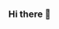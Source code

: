 ### Hi there 👋

<!--
E ai, tudo bem? Sou uma programadora Front End, atualmente estou aprendendo e criando projetos com:
<img src="https://img.shields.io/badge/HTML5-E34F26?style=for-the-badge&logo=html5&logoColor=white">
CSS <img src="https://img.shields.io/badge/CSS3-1572B6?style=for-the-badge&logo=css3&logoColor=white">
JAVA SCRIPT <img src="https://img.shields.io/badge/JavaScript-323330?style=for-the-badge&logo=javascript&logoColor=F7DF1E">
REACT <img src="https://img.shields.io/badge/React-20232A?style=for-the-badge&logo=react&logoColor=61DAFB">
Faço parte do mundo da programação a pouco tempo e estou em busca do meu sim, da minha vaga.
Entrei em uma formação pra conseguir aprender com propriedades e me transformar em uma programadora de sucesso.
